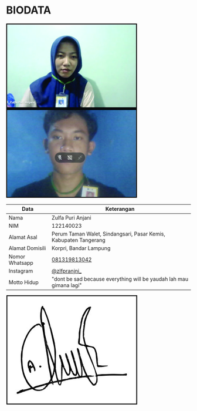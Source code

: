 # BIODATA

![Foto](023_foto.jpg)

| Data            | Keterangan |
| --------------- | ------------- |
| Nama            | Zulfa Puri Anjani |
| NIM             | 122140023 |
| Alamat Asal     | Perum Taman Walet, Sindangsari, Pasar Kemis, Kabupaten Tangerang |
| Alamat Domisili | Korpri, Bandar Lampung |
| Nomor Whatsapp  | [081319813042](https://wa.me/+6281319813042) |
| Instagram       | [@zlfpranjni_](https://instagram.com/zlfpranjni_) |
| Motto Hidup     | "dont be sad because everything will be yaudah lah mau gimana lagi" |

![TTD](023_ttd.jpg)
